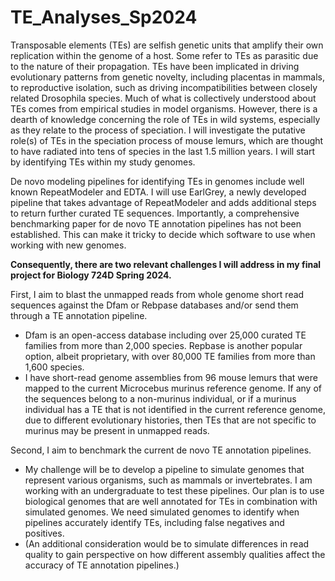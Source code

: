# TE_Analyses_Sp2024

Transposable elements (TEs) are selfish genetic units that amplify their own replication within the genome of a host. Some refer to TEs as parasitic due to the nature of their propagation. TEs have been implicated in driving evolutionary patterns from genetic novelty, including placentas in mammals, to reproductive isolation, such as driving incompatibilities between closely related Drosophila species. Much of what is collectively understood about TEs comes from empirical studies in model organisms. However, there is a dearth of knowledge concerning the role of TEs in wild systems, especially as they relate to the process of speciation. I will investigate the putative role(s) of TEs in the speciation process of mouse lemurs, which are thought to have radiated into tens of species in the last 1.5 million years. I will start by identifying TEs within my study genomes. 

De novo modeling pipelines for identifying TEs in genomes include well known RepeatModeler and EDTA. I will use EarlGrey, a newly developed pipeline that takes advantage of RepeatModeler and adds additional steps to return further curated TE sequences. Importantly, a comprehensive benchmarking paper for de novo TE annotation pipelines has not been established. This can make it tricky to decide which software to use when working with new genomes. 

**Consequently, there are two relevant challenges I will address in my final project for Biology 724D Spring 2024.** 

First, I aim to blast the unmapped reads from whole genome short read sequences against the Dfam or Rebpase databases and/or send them through a TE annotation pipeline. 
* Dfam is an open-access database including over 25,000 curated TE families from more than 2,000 species. Repbase is another popular option, albeit proprietary, with over 80,000 TE families from more than 1,600 species.
* I have short-read genome assemblies from 96 mouse lemurs that were mapped to the current Microcebus murinus reference genome. If any of the sequences belong to a non-murinus individual, or if a murinus individual has a TE that is not identified in the current reference genome, due to different evolutionary histories, then TEs that are not specific to murinus may be present in unmapped reads.  

Second, I aim to benchmark the current de novo TE annotation pipelines. 
* My challenge will be to develop a pipeline to simulate genomes that represent various organisms, such as mammals or invertebrates. I am working with an undergraduate to test these pipelines. Our plan is to use biological genomes that are well annotated for TEs in combination with simulated genomes. We need simulated genomes to identify when pipelines accurately identify TEs, including false negatives and positives.
* (An additional consideration would be to simulate differences in read quality to gain perspective on how different assembly qualities affect the accuracy of TE annotation pipelines.) 

